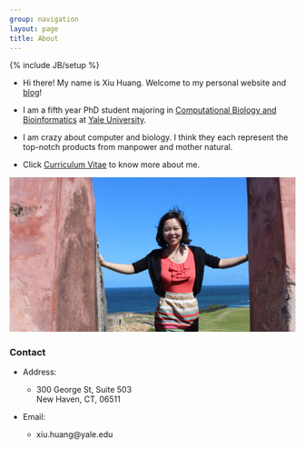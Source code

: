```yaml
---
group: navigation
layout: page
title: About
---
```


{% include JB/setup %}

-   Hi there! My name is Xiu Huang. Welcome to my personal website and
    [blog](</archive.html>)!

-   I am a fifth year PhD student majoring in [Computational Biology and
    Bioinformatics](<http://cbb.yale.edu/>) at [Yale
    University](<http://www.yale.edu/>).

-   I am crazy about computer and biology. I think they each represent the
    top-notch products from manpower and mother natural.

-   Click [Curriculum Vitae](</assets/pdf/XiuHuang.pdf>) to know more about me.

![](<./assets/images/IMG_2094-2.png>)

### Contact

-   Address:

    -   300 George St, Suite 503  
        New Haven, CT, 06511

-   Email:

    -   xiu.huang\@yale.edu
